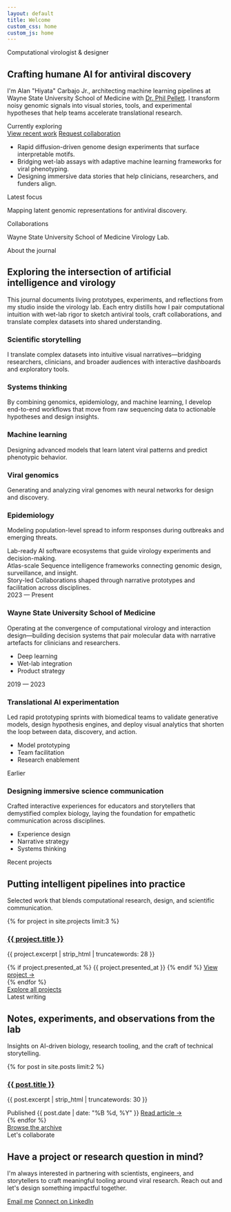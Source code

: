 ```yaml
---
layout: default
title: Welcome
custom_css: home
custom_js: home
---
```


<div id="loading-overlay" class="loading-overlay" aria-hidden="true">
  <div class="loading-spinner" role="status" aria-label="Loading"></div>
</div>

<main class="home-viewport" id="content">
  <section class="hero-section" id="home">
    <div class="hero-grid">
      <div class="hero-copy" data-animate="fade-up">
        <span class="eyebrow">Computational virologist &amp; designer</span>
        <h1>Crafting humane AI for antiviral discovery</h1>
        <p>
          I'm Alan "Hiyata" Carbajo Jr., architecting machine learning pipelines at Wayne State University School of Medicine with
          <a href="https://www.med.wayne.edu/profile/dx0934" target="_blank" rel="noopener">Dr. Phil Pellett</a>. I transform noisy genomic signals into visual stories,
          tools, and experimental hypotheses that help teams accelerate translational research.
        </p>
        <div class="typing-wrapper">
          <span class="typing-label">Currently exploring</span>
          <span class="typing-line" data-typing></span>
        </div>
        <div class="hero-actions">
          <a class="btn btn-primary" href="{{ '/projects' | relative_url }}">View recent work</a>
          <a class="btn btn-secondary" href="#contact">Request collaboration</a>
        </div>
        <ul class="hero-highlights">
          <li>Rapid diffusion-driven genome design experiments that surface interpretable motifs.</li>
          <li>Bridging wet-lab assays with adaptive machine learning frameworks for viral phenotyping.</li>
          <li>Designing immersive data stories that help clinicians, researchers, and funders align.</li>
        </ul>
      </div>
      <div class="hero-visual" data-animate="fade-up" data-animate-delay="120">
        <div class="pdb-frame" aria-hidden="true">
          <div id="pdb-container" class="pdb-viewer"></div>
          <div class="pdb-glow"></div>
        </div>
        <div class="hero-badges">
          <div class="badge" data-animate="fade-up" data-animate-delay="220">
            <span class="badge-label">Latest focus</span>
            <p>Mapping latent genomic representations for antiviral discovery.</p>
          </div>
          <div class="badge" data-animate="fade-up" data-animate-delay="320">
            <span class="badge-label">Collaborations</span>
            <p>Wayne State University School of Medicine Virology Lab.</p>
          </div>
        </div>
      </div>
    </div>
  </section>

  <section class="section about-section" id="about">
    <div class="section-header" data-animate="fade-up">
      <span class="eyebrow">About the journal</span>
      <h2>Exploring the intersection of artificial intelligence and virology</h2>
      <p>
        This journal documents living prototypes, experiments, and reflections from my studio inside the virology lab.
        Each entry distills how I pair computational intuition with wet-lab rigor to sketch antiviral tools, craft
        collaborations, and translate complex datasets into shared understanding.
      </p>
    </div>
    <div class="about-grid">
      <article class="about-card" data-animate="fade-up" data-animate-delay="120">
        <h3>Scientific storytelling</h3>
        <p>
          I translate complex datasets into intuitive visual narratives—bridging researchers, clinicians, and broader
          audiences with interactive dashboards and exploratory tools.
        </p>
      </article>
      <article class="about-card" data-animate="fade-up" data-animate-delay="200">
        <h3>Systems thinking</h3>
        <p>
          By combining genomics, epidemiology, and machine learning, I develop end-to-end workflows that move from raw
          sequencing data to actionable hypotheses and design insights.
        </p>
      </article>
    </div>
    <div class="focus-grid">
      <article class="focus-card" data-animate="fade-up">
        <i class="fas fa-brain"></i>
        <h3>Machine learning</h3>
        <p>Designing advanced models that learn latent viral patterns and predict phenotypic behavior.</p>
      </article>
      <article class="focus-card" data-animate="fade-up" data-animate-delay="120">
        <i class="fas fa-dna"></i>
        <h3>Viral genomics</h3>
        <p>Generating and analyzing viral genomes with neural networks for design and discovery.</p>
      </article>
      <article class="focus-card" data-animate="fade-up" data-animate-delay="200">
        <i class="fas fa-chart-line"></i>
        <h3>Epidemiology</h3>
        <p>Modeling population-level spread to inform responses during outbreaks and emerging threats.</p>
      </article>
    </div>
    <div class="impact-grid">
      <article class="impact-card" data-animate="fade-up" data-animate-delay="60">
        <span class="impact-number">Lab-ready</span>
        <span class="impact-label">AI software ecosystems that guide virology experiments and decision-making.</span>
      </article>
      <article class="impact-card" data-animate="fade-up" data-animate-delay="140">
        <span class="impact-number">Atlas-scale</span>
        <span class="impact-label">Sequence intelligence frameworks connecting genomic design, surveillance, and insight.</span>
      </article>
      <article class="impact-card" data-animate="fade-up" data-animate-delay="220">
        <span class="impact-number">Story-led</span>
        <span class="impact-label">Collaborations shaped through narrative prototypes and facilitation across disciplines.</span>
      </article>
    </div>
    <div class="journey-timeline">
      <article class="journey-node" data-animate="fade-up" data-animate-delay="160">
        <span class="journey-year">2023 — Present</span>
        <h3>Wayne State University School of Medicine</h3>
        <p>
          Operating at the convergence of computational virology and interaction design—building decision systems that
          pair molecular data with narrative artefacts for clinicians and researchers.
        </p>
        <ul class="journey-tags">
          <li class="journey-tag">Deep learning</li>
          <li class="journey-tag">Wet-lab integration</li>
          <li class="journey-tag">Product strategy</li>
        </ul>
      </article>
      <article class="journey-node" data-animate="fade-up" data-animate-delay="240">
        <span class="journey-year">2019 — 2023</span>
        <h3>Translational AI experimentation</h3>
        <p>
          Led rapid prototyping sprints with biomedical teams to validate generative models, design hypothesis engines,
          and deploy visual analytics that shorten the loop between data, discovery, and action.
        </p>
        <ul class="journey-tags">
          <li class="journey-tag">Model prototyping</li>
          <li class="journey-tag">Team facilitation</li>
          <li class="journey-tag">Research enablement</li>
        </ul>
      </article>
      <article class="journey-node" data-animate="fade-up" data-animate-delay="320">
        <span class="journey-year">Earlier</span>
        <h3>Designing immersive science communication</h3>
        <p>
          Crafted interactive experiences for educators and storytellers that demystified complex biology, laying the
          foundation for empathetic communication across disciplines.
        </p>
        <ul class="journey-tags">
          <li class="journey-tag">Experience design</li>
          <li class="journey-tag">Narrative strategy</li>
          <li class="journey-tag">Systems thinking</li>
        </ul>
      </article>
    </div>
  </section>

  <section class="section projects-section" id="projects">
    <div class="section-header" data-animate="fade-up">
      <span class="eyebrow">Recent projects</span>
      <h2>Putting intelligent pipelines into practice</h2>
      <p>Selected work that blends computational research, design, and scientific communication.</p>
    </div>
    <div class="cards-grid">
      {% for project in site.projects limit:3 %}
      <article class="project-card" data-animate="fade-up" data-animate-delay="{{ forloop.index0 | times: 120 }}">
        <div class="project-card-body">
          <h3><a href="{{ project.url | relative_url }}">{{ project.title }}</a></h3>
          <p>{{ project.excerpt | strip_html | truncatewords: 28 }}</p>
        </div>
        <div class="project-card-footer">
          {% if project.presented_at %}
          <span class="project-tag">{{ project.presented_at }}</span>
          {% endif %}
          <a class="project-link" href="{{ project.url | relative_url }}" aria-label="Read more about {{ project.title }}">
            View project
            <span aria-hidden="true">→</span>
          </a>
        </div>
      </article>
      {% endfor %}
    </div>
    <div class="section-cta" data-animate="fade-up" data-animate-delay="360">
      <a class="btn btn-primary" href="{{ '/projects' | relative_url }}">Explore all projects</a>
    </div>
  </section>

  <section class="section blog-section" id="blog">
    <div class="section-header" data-animate="fade-up">
      <span class="eyebrow">Latest writing</span>
      <h2>Notes, experiments, and observations from the lab</h2>
      <p>Insights on AI-driven biology, research tooling, and the craft of technical storytelling.</p>
    </div>
    <div class="cards-grid">
      {% for post in site.posts limit:2 %}
      <article class="blog-card" data-animate="fade-up" data-animate-delay="{{ forloop.index0 | times: 120 }}">
        <h3><a href="{{ post.url | relative_url }}">{{ post.title }}</a></h3>
        <p>{{ post.excerpt | strip_html | truncatewords: 30 }}</p>
        <span class="blog-meta">Published {{ post.date | date: "%B %d, %Y" }}</span>
        <a class="blog-link" href="{{ post.url | relative_url }}" aria-label="Read {{ post.title }}">
          Read article
          <span aria-hidden="true">→</span>
        </a>
      </article>
      {% endfor %}
    </div>
    <div class="section-cta" data-animate="fade-up" data-animate-delay="260">
      <a class="btn btn-secondary" href="{{ '/blog' | relative_url }}">Browse the archive</a>
    </div>
  </section>

  <section class="section contact-section" id="contact">
    <div class="contact-card" data-animate="fade-up">
      <div>
        <span class="eyebrow">Let's collaborate</span>
        <h2>Have a project or research question in mind?</h2>
        <p>
          I'm always interested in partnering with scientists, engineers, and storytellers to craft meaningful tooling
          around viral research. Reach out and let's design something impactful together.
        </p>
      </div>
      <div class="contact-actions">
        <a class="btn btn-primary" href="mailto:{{ site.email }}">Email me</a>
        <a class="btn btn-secondary" href="https://www.linkedin.com/in/alan-luis-carbajo-jr-9929b7138" target="_blank" rel="noopener">Connect on LinkedIn</a>
      </div>
    </div>
  </section>
</main>

<script src="https://3Dmol.csb.pitt.edu/build/3Dmol-min.js"></script>
